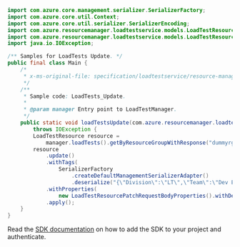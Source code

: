 ```java
import com.azure.core.management.serializer.SerializerFactory;
import com.azure.core.util.Context;
import com.azure.core.util.serializer.SerializerEncoding;
import com.azure.resourcemanager.loadtestservice.models.LoadTestResource;
import com.azure.resourcemanager.loadtestservice.models.LoadTestResourcePatchRequestBodyProperties;
import java.io.IOException;

/** Samples for LoadTests Update. */
public final class Main {
    /*
     * x-ms-original-file: specification/loadtestservice/resource-manager/Microsoft.LoadTestService/preview/2021-12-01-preview/examples/LoadTests_Update.json
     */
    /**
     * Sample code: LoadTests_Update.
     *
     * @param manager Entry point to LoadTestManager.
     */
    public static void loadTestsUpdate(com.azure.resourcemanager.loadtestservice.LoadTestManager manager)
        throws IOException {
        LoadTestResource resource =
            manager.loadTests().getByResourceGroupWithResponse("dummyrg", "myLoadTest", Context.NONE).getValue();
        resource
            .update()
            .withTags(
                SerializerFactory
                    .createDefaultManagementSerializerAdapter()
                    .deserialize("{\"Division\":\"LT\",\"Team\":\"Dev Exp\"}", Object.class, SerializerEncoding.JSON))
            .withProperties(
                new LoadTestResourcePatchRequestBodyProperties().withDescription("This is new load test resource"))
            .apply();
    }
}
```

Read the [SDK documentation](https://github.com/Azure/azure-sdk-for-java/blob/azure-resourcemanager-loadtestservice_1.0.0-beta.1/sdk/loadtestservice/azure-resourcemanager-loadtestservice/README.md) on how to add the SDK to your project and authenticate.
